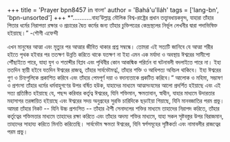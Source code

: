+++
title = 'Prayer bpn8457 in বাংলা'
author = 'Bahá'u'lláh'
tags = ['lang-bn', 'bpn-unsorted']
+++
*“...........বাহা’উল্লাহ্র মৌলিক বিশ্ব-রাষ্ট্রের প্রধান তত্ত্বাবধায়কবৃন্দ, যাহারা তাঁহার পিতার ধর্মের নিরাপত্তা রক্ষার ও প্রচারের দ্বৈত কর্মের জন্য তাঁহার চুক্তিপত্রের কেন্দ্রস্থলের নির্ভূল লেখনীর দ্বারা পদাভিষিক্ত হইয়াছে।” -শৌগী এফেন্দী

এখন মানুষের আত্মা এবং মৃত্যুর পর আত্মার জীবিত থাকার প্রশ্ন সম্বন্ধে। তোমরা এই সত্যটি জানিবে যে আত্মা শরীর হইতে পৃথক হইবার পর ততক্ষণ উন্নতি করিতে থাকে যতক্ষণ না ইহা এমন এক মর্যাদা ও অবস্থায় ঈশ্বরের সামীপ্যে পৌঁছাইতে পারে, যাহা যুগ ও শতাব্দীর বিপ্লব এবং পৃথিবীর কোন আকষ্মিক পরির্তন বা ঘটনাবলী বদলাইতে পারে না। ইহা ততদিন স্থায়ী হইবে যতদিন ঈশ্বরের রাজত্ব, তাঁহার সার্বভৌমত্ব¦, তাঁহার শক্তি ও আধিপত্য অবিচল থাকিবে। ইহা ঈশ্বরের গুণ ও চিহ্নগুলিকে প্রকাশিত করিবে এবং তাঁহার পেমপূর্ণ দয়া ও বদান্যতাকে প্রকটিত করিবে।“
	আলোক ও মহিমা, সম্ভাষণ ও প্রশংসা তাঁহার ধর্মের ধর্মবাহুগণের উপর বর্ষিত হউক, যাহাদের মাধ্যমে আত্মসংযমের আলো প্রদর্শিত হইয়াছে এবং এই সত্য প্রতিষ্ঠিত হইয়াছে যে, পছন্দ করিবার কর্তৃত্ব ঈশ্বরের, যিনি শক্তিমান, ক্ষমতাবান, স্বাধীন, যাহার মাধ্যমে উদারতার মহাসাগর তরঙ্গায়িত হইয়াছে এবং ঈশ্বরের সদয় অনুগ্রহের সুরভি চারিদিকে ছড়াইয়া গিয়াছে, যিনি মানবজাতির পরম প্রভু। আমরা তাঁহার নিকট -- যিনি উচ্চ প্রশংসিত -- তাঁহার ঐশী সেনাদলের শক্তির মাধ্যমে তাহাদের নিরাপদ করিতে, তাঁহার কর্তৃত্বের শক্তিমত্তার মাধ্যমে তাহাদের রক্ষা করিতে এবং তাঁহার অদম্য শক্তির মাধ্যমে, যাহা সকল সৃষ্টবস্তুর উপর বিরাজমান, তাহাদের সাহায্য করিতে মিনতি করিতেছি। সার্বভৌম ক্ষমতা ঈশ্বরের, যিনি স্বর্গসমূহের সৃষ্টিকর্তা এবং নামাবলীর রাজত্বের পরম প্রভু।

